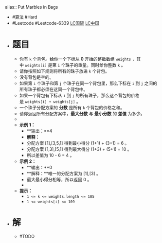 alias:: Put Marbles in Bags
- #算法 #Hard
- #Leetcode #Leetcode-6339 [LC国际](https://leetcode.com/problems/put-marbles-in-bags/) [LC中国](https://leetcode.cn/problems/put-marbles-in-bags/)
- # 题目
	- 你有 `k` 个背包。给你一个下标从 **0** 开始的整数数组 `weights` ，其中 `weights[i]` 是第 `i` 个珠子的重量。同时给你整数 `k` 。
	- 请你按照如下规则将所有的珠子放进 `k` 个背包。
	- 没有背包是空的。
	- 如果第 `i` 个珠子和第 `j` 个珠子在同一个背包里，那么下标在 `i` 到 `j` 之间的所有珠子都必须在这同一个背包中。
	- 如果一个背包有下标从 `i` 到 `j` 的所有珠子，那么这个背包的价格是 `weights[i] + weights[j]` 。
	- 一个珠子分配方案的 **分数** 是所有 `k` 个背包的价格之和。
	- 请你返回所有分配方案中，**最大分数** 与 **最小分数** 的 **差值** 为多少。
	-
	- **示例 1：**
		- **输出：**4
		- **解释：**
		- 分配方案 [1],[3,5,1] 得到最小得分 (1+1) + (3+1) = 6 。
		- 分配方案 [1,3],[5,1] 得到最大得分 (1+3) + (5+1) = 10 。
		- 所以差值为 10 - 6 = 4 。
	- **示例 2：**
		- **输出：**0
		- **解释：**唯一的分配方案为 [1],[3] 。
		- 最大最小得分相等，所以返回 0 。
		-
	- **提示：**
		- `1 <= k <= weights.length <= 105`
		- `1 <= weights[i] <= 109`
- # 解
	- #TODO